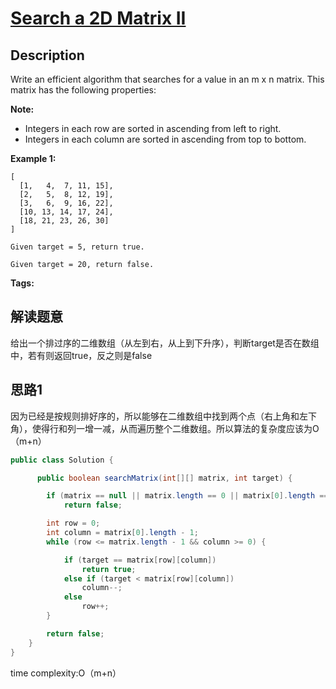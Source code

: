 # [Search a 2D Matrix II][title]

## Description

Write an efficient algorithm that searches for a value in an m x n matrix. This matrix has the following properties:

**Note:**

- Integers in each row are sorted in ascending from left to right.
- Integers in each column are sorted in ascending from top to bottom.

**Example 1:**

```
[
  [1,   4,  7, 11, 15],
  [2,   5,  8, 12, 19],
  [3,   6,  9, 16, 22],
  [10, 13, 14, 17, 24],
  [18, 21, 23, 26, 30]
]

Given target = 5, return true.

Given target = 20, return false.
```

**Tags:** 

## 解读题意
给出一个排过序的二维数组（从左到右，从上到下升序），判断target是否在数组中，若有则返回true，反之则是false

## 思路1 
因为已经是按规则排好序的，所以能够在二维数组中找到两个点（右上角和左下角），使得行和列一增一减，从而遍历整个二维数组。所以算法的复杂度应该为O（m+n）

```java
public class Solution {

      public boolean searchMatrix(int[][] matrix, int target) {

        if (matrix == null || matrix.length == 0 || matrix[0].length == 0)
            return false;

        int row = 0;
        int column = matrix[0].length - 1;
        while (row <= matrix.length - 1 && column >= 0) {

            if (target == matrix[row][column])
                return true;
            else if (target < matrix[row][column])
                column--;
            else
                row++;
        }

        return false;
    }
}
```
time complexity:O（m+n）


[title]: https://leetcode.com/problems/search-a-2d-matrix-ii/description/